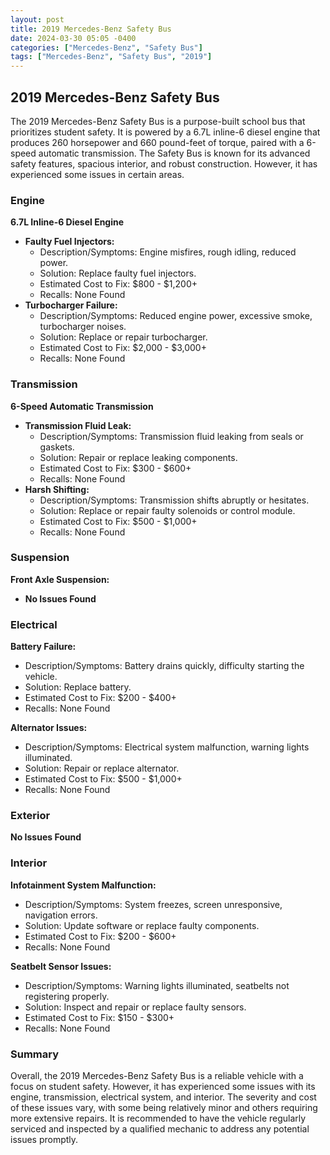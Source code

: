 ```yaml
---
layout: post
title: 2019 Mercedes-Benz Safety Bus
date: 2024-03-30 05:05 -0400
categories: ["Mercedes-Benz", "Safety Bus"]
tags: ["Mercedes-Benz", "Safety Bus", "2019"]
---
```

## 2019 Mercedes-Benz Safety Bus

The 2019 Mercedes-Benz Safety Bus is a purpose-built school bus that prioritizes student safety. It is powered by a 6.7L inline-6 diesel engine that produces 260 horsepower and 660 pound-feet of torque, paired with a 6-speed automatic transmission. The Safety Bus is known for its advanced safety features, spacious interior, and robust construction. However, it has experienced some issues in certain areas.

### Engine

**6.7L Inline-6 Diesel Engine**

* **Faulty Fuel Injectors:**
    * Description/Symptoms: Engine misfires, rough idling, reduced power.
    * Solution: Replace faulty fuel injectors.
    * Estimated Cost to Fix: $800 - $1,200+
    * Recalls: None Found
* **Turbocharger Failure:**
    * Description/Symptoms: Reduced engine power, excessive smoke, turbocharger noises.
    * Solution: Replace or repair turbocharger.
    * Estimated Cost to Fix: $2,000 - $3,000+
    * Recalls: None Found

### Transmission

**6-Speed Automatic Transmission**

* **Transmission Fluid Leak:**
    * Description/Symptoms: Transmission fluid leaking from seals or gaskets.
    * Solution: Repair or replace leaking components.
    * Estimated Cost to Fix: $300 - $600+
    * Recalls: None Found
* **Harsh Shifting:**
    * Description/Symptoms: Transmission shifts abruptly or hesitates.
    * Solution: Replace or repair faulty solenoids or control module.
    * Estimated Cost to Fix: $500 - $1,000+
    * Recalls: None Found

### Suspension

**Front Axle Suspension:**

* **No Issues Found**

### Electrical

**Battery Failure:**

* Description/Symptoms: Battery drains quickly, difficulty starting the vehicle.
* Solution: Replace battery.
* Estimated Cost to Fix: $200 - $400+
* Recalls: None Found

**Alternator Issues:**

* Description/Symptoms: Electrical system malfunction, warning lights illuminated.
* Solution: Repair or replace alternator.
* Estimated Cost to Fix: $500 - $1,000+
* Recalls: None Found

### Exterior

**No Issues Found**

### Interior

**Infotainment System Malfunction:**

* Description/Symptoms: System freezes, screen unresponsive, navigation errors.
* Solution: Update software or replace faulty components.
* Estimated Cost to Fix: $200 - $600+
* Recalls: None Found

**Seatbelt Sensor Issues:**

* Description/Symptoms: Warning lights illuminated, seatbelts not registering properly.
* Solution: Inspect and repair or replace faulty sensors.
* Estimated Cost to Fix: $150 - $300+
* Recalls: None Found

### Summary

Overall, the 2019 Mercedes-Benz Safety Bus is a reliable vehicle with a focus on student safety. However, it has experienced some issues with its engine, transmission, electrical system, and interior. The severity and cost of these issues vary, with some being relatively minor and others requiring more extensive repairs. It is recommended to have the vehicle regularly serviced and inspected by a qualified mechanic to address any potential issues promptly.
